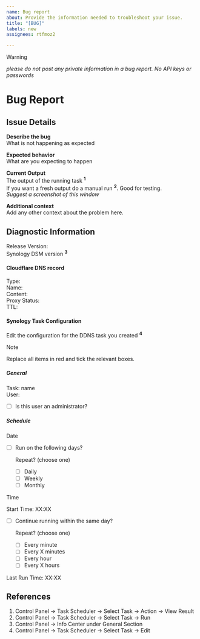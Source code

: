 ```yaml
---
name: Bug report
about: Provide the information needed to troubleshoot your issue.
title: "[BUG]"
labels: new
assignees: rtfmoz2

---
```


> [!WARNING]
> _please do not post any private information in a bug report. No API keys or passwords_

# Bug Report

## Issue Details

**Describe the bug**  
What is not happening as expected

**Expected behavior**  
What are you expecting to happen

**Current Output**  
The output of the running task <sup>**1**</sup>  
If you want a fresh output do a manual run <sup>**2**</sup>. Good for testing.  
_Suggest a screenshot of this window_

**Additional context**  
Add any other context about the problem here.

## Diagnostic Information

Release Version:  
Synology DSM version <sup>**3**</sup>

#### Cloudflare DNS record

Type:  
Name:  
Content:  
Proxy Status:  
TTL:  

#### Synology Task Configuration

Edit the configuration for the DDNS task you created <sup>**4**</sup>

> [!NOTE]
> Replace all items in red and tick the relevant boxes.

##### General

Task: name  
User:
- [ ] Is this user an administrator?

##### Schedule

Date

- [ ] Run on the following days?

  Repeat? (choose one)
  - [ ] Daily
  - [ ] Weekly
  - [ ] Monthly

Time  

Start Time: XX:XX

- [ ] Continue running within the same day?

  Repeat? (choose one)
  - [ ] Every minute
  - [ ] Every X minutes
  - [ ] Every hour
  - [ ] Every X hours

Last Run Time: XX:XX

## References

1. Control Panel -> Task Scheduler -> Select Task -> Action -> View Result  
2. Control Panel -> Task Scheduler -> Select Task -> Run  
3.  Control Panel -> Info Center under General Section  
4. Control Panel -> Task Scheduler -> Select Task -> Edit
